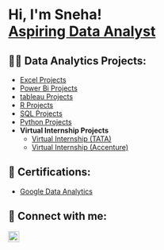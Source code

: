 

<h1>Hi, I'm Sneha! <br/><a href="https://github.com/joshmadakor1">Aspiring Data Analyst</a></h1>

<h2>👩‍💻 Data Analytics Projects:</h2>

  - [Excel Projects](https://github.com/sneharautela/excel)
  - [Power Bi Projects](https://github.com/sneharautela/powerbi)
  - [tableau Projects](https://github.com/sneharautela/tableau)
  - [R Projects](https://github.com/sneharautela/R)
  - [SQL Projects](https://github.com/sneharautela/SQL)
  - [Python Projects](https://github.com/sneharautela/python)
- <b>Virtual Internship Projects</b>
  - [Virtual Internship (TATA)](https://github.com/sneharautela/tata)
  - [Virtual Internship (Accenture)](https://github.com/sneharautela/accenture)



<h2>📄 Certifications:</h2>

- [Google Data Analytics](https://www.github.com/certificates)


<h2> 🤳 Connect with me:</h2>

[<img align="left" alt="JoshMadakor | LinkedIn" width="22px" src="https://cdn.jsdelivr.net/npm/simple-icons@v3/icons/linkedin.svg" />][linkedin]

[linkedin]: https://www.linkedin.com/in/sneha-rautela-490269282/

<!--
**joshmadakor1/joshmadakor1** is a ✨ _special_ ✨ repository because its `README.md` (this file) appears on your GitHub profile.

Here are some ideas to get you started:

- 🔭 I’m currently working on ...
- 🌱 I’m currently learning ...
- 👯 I’m looking to collaborate on ...
- 🤔 I’m looking for help with ...
- 💬 Ask me about ...
- 📫 How to reach me: ...
- 😄 Pronouns: ...
- ⚡ Fun fact: ...
-->
